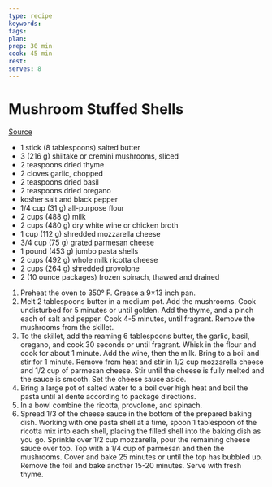 ```yaml
---
type: recipe
keywords:
tags:
plan:
prep: 30 min
cook: 45 min
rest:
serves: 8
---
```


# Mushroom Stuffed Shells

[Source](https://www.halfbakedharvest.com/creamy-white-wine-mushroom-stuffed-shells/)

- 1 stick (8 tablespoons) salted butter
- 3  (216 g) shiitake or cremini mushrooms, sliced
- 2 teaspoons dried thyme
- 2 cloves garlic, chopped
- 2 teaspoons dried basil
- 2 teaspoons dried oregano
- kosher salt and black pepper
- 1/4 cup (31 g) all-purpose flour
- 2 cups (488 g) milk
- 2 cups (480 g) dry white wine or chicken broth
- 1 cup (112 g) shredded mozzarella cheese
- 3/4 cup (75 g) grated parmesan cheese
- 1 pound (453 g) jumbo pasta shells
- 2 cups (492 g) whole milk ricotta cheese
- 2 cups (264 g) shredded provolone
- 2 (10 ounce packages) frozen spinach, thawed and drained

1. Preheat the oven to 350° F. Grease a 9×13 inch pan.
2. Melt 2 tablespoons butter in a medium pot. Add the mushrooms. Cook undisturbed for 5 minutes or until golden. Add the thyme, and a pinch each of salt and pepper. Cook 4-5 minutes, until fragrant. Remove the mushrooms from the skillet.
3. To the skillet, add the reaming 6 tablespoons butter, the garlic, basil, oregano, and cook 30 seconds or until fragrant. Whisk in the flour and cook for about 1 minute. Add the wine, then the milk. Bring to a boil and stir for 1 minute. Remove from heat and stir in 1/2 cup mozzarella cheese and 1/2 cup of parmesan cheese. Stir until the cheese is fully melted and the sauce is smooth. Set the cheese sauce aside.
4. Bring a large pot of salted water to a boil over high heat and boil the pasta until al dente according to package directions.
5. In a bowl combine the ricotta, provolone, and spinach.
6. Spread 1/3 of the cheese sauce in the bottom of the prepared baking dish. Working with one pasta shell at a time, spoon 1 tablespoon of the ricotta mix into each shell, placing the filled shell into the baking dish as you go. Sprinkle over 1/2 cup mozzarella, pour the remaining cheese sauce over top. Top with a 1/4 cup of parmesan and then the mushrooms. Cover and bake 25 minutes or until the top has bubbled up. Remove the foil and bake another 15-20 minutes. Serve with fresh thyme.
